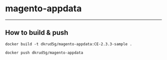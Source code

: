 # magento-appdata
-----------------

## How to build & push

    docker build -t dkrud5g/magento-appdata:CE-2.3.3-sample .

    docker push dkrud5g/magento-appdata

